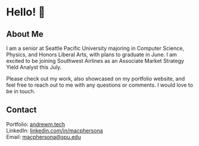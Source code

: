 # Hello! 👋

## About Me
I am a senior at Seattle Pacific University majoring in Computer Science, Physics, and Honors Liberal Arts, with plans to graduate in June. I am excited to be joining Southwest Airlines as an Associate Market Strategy Yield Analyst this July. 

Please check out my work, also showcased on my portfolio website, and feel free to reach out to me with any questions or comments. I would love to be in touch.

## Contact
Portfolio: <a href="https://andrewm.tech">andrewm.tech</a><br>
LinkedIn: <a href="https://www.linkedin.com/in/macphersona">linkedin.com/in/macphersona</a><br>
Email: <a href="mailto:macphersona@spu.edu">macphersona@spu.edu</a><br>
